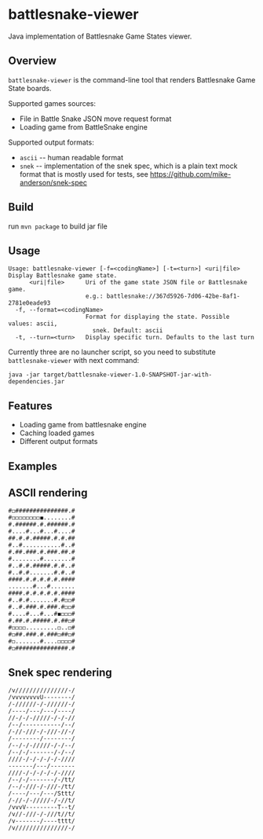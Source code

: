 # battlesnake-viewer

Java implementation of Battlesnake Game States viewer.

## Overview

`battlesnake-viewer` is the command-line tool that renders Battlesnake Game State boards.

Supported games sources:
* File in Battle Snake JSON move request format
* Loading game from BattleSnake engine

Supported output formats:

* `ascii` -- human readable format
* `snek` -- implementation of the snek spec, which is a plain text mock format that is mostly used for tests,
  see https://github.com/mike-anderson/snek-spec

## Build

run ```mvn package``` to build jar file

## Usage

```
Usage: battlesnake-viewer [-f=<codingName>] [-t=<turn>] <uri|file>
Display Battlesnake game state.
      <uri|file>      Uri of the game state JSON file or Battlesnake game.
                      e.g.: battlesnake://367d5926-7d06-42be-8af1-2781e0eade93
  -f, --format=<codingName>
                      Format for displaying the state. Possible values: ascii,
                        snek. Default: ascii
  -t, --turn=<turn>   Display specific turn. Defaults to the last turn
```

Currently three are no launcher script, so you need to substitute `battlesnake-viewer` with next command:

```
java -jar target/battlesnake-viewer-1.0-SNAPSHOT-jar-with-dependencies.jar
```

## Features

- Loading game from battlesnake engine
- Caching loaded games
- Different output formats

## Examples

## ASCII rendering

```
#◻###############.#
#◻◻◻◻◻◻◻◻◼........#
#.######.#.######.#
#....#...#...#....#
##.#.#.#####.#.#.##
#..#...........#..#
#.##.###.#.###.##.#
#........#........#
#..#.#.#####.#.#..#
#..#.#.......#.#..#
####.#.#.#.#.#.####
.......#...#.......
####.#.#.#.#.#.####
#..#.#.......#.#◻◻#
#..#.###.#.###.#◻◻#
#....#...#...#◼◻◻◻#
#.##.#.#####.#.##◻#
#◻◻◻◻.........◻..◻#
#◻##.###.#.###◻##◻#
#◻.......#....◻◻◻◻#
#◻###############.#
```

## Snek spec rendering

```
/v///////////////-/
/vvvvvvvvU--------/
/-//////-/-//////-/
/----/---/---/----/
//-/-/-/////-/-/-//
/--/-----------/--/
/-//-///-/-///-//-/
/--------/--------/
/--/-/-/////-/-/--/
/--/-/-------/-/--/
////-/-/-/-/-/-////
-------/---/-------
////-/-/-/-/-/-////
/--/-/-------/-/tt/
/--/-///-/-///-/tt/
/----/---/---/Sttt/
/-//-/-/////-/-//t/
/vvvV---------T--t/
/v//-///-/-///t//t/
/v-------/----tttt/
/v///////////////-/
```
